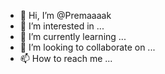 - 👋 Hi, I’m @Premaaaak
- 👀 I’m interested in ...
- 🌱 I’m currently learning ...
- 💞️ I’m looking to collaborate on ...
- 📫 How to reach me ...

<!---
Premaaaak/Premaaaak is a ✨ special ✨ repository because its `README.md` (this file) appears on your GitHub profile.
You can click the Preview link to take a look at your changes.
--->
